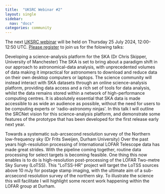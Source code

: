 ```yaml
---
title:  "UKSRC Webinar #2"
layout: single
sidebar:
  nav: "docs"
categories: community
---
```


The next [UKSRC webinar](https://www.uksrc.org/webinar-series/) will be held on Thursday 25 July 2024, 12:00-12:50 UTC. [Please register](https://ucl.zoom.us/webinar/register/WN_vIEHTvaWTLyMgl25njSgaA#/registration) to join us for the folowing talks:

Developing a science-analysis platform for the SKA (Dr Chris Skipper, University of Manchester)
The SKA is set to bring about a paradigm shift in our approach to astronomical-data analysis, with unprecedented volumes of data making it impractical for astronomers to download and reduce data on their own desktop computers or laptops. The science community will instead interact with SKA datasets through an online science-analysis platform, providing data access and a rich set of tools for data analysis, whilst the data remains stored within a network of high-performance computing centres. It is absolutely essential that SKA data is made accessible to as wide an audience as possible, without the need for users to be computing experts or 'radio-astronomy ninjas'. In this talk I will outline the SRCNet vision for this science-analysis platform, and demonstrate some features of the prototype that has been developed for the first release early next year.

Towards a systematic sub-arcsecond resolution survey of the Northern low-frequency sky (Dr Frits Sweijen, Durham University)
Over the past years high-resolution processing of International LOFAR Telescope data has made great strides. With the pipeline coming together, routine data processing for select targets is becoming feasible. One thing this now enables is to do is high-resolution post-processing of the LOFAR Two-metre Sky Survey (LoTSS). This "LoTSS-HR" project will target the LoTSS sources above 10 mJy for postage stamp imaging, with the ultimate aim of a sub-arcsecond resolution survey of the northern sky. To illustrate the science this will facilitate I will highlight some recent work happening within the LOFAR group at Durham.

